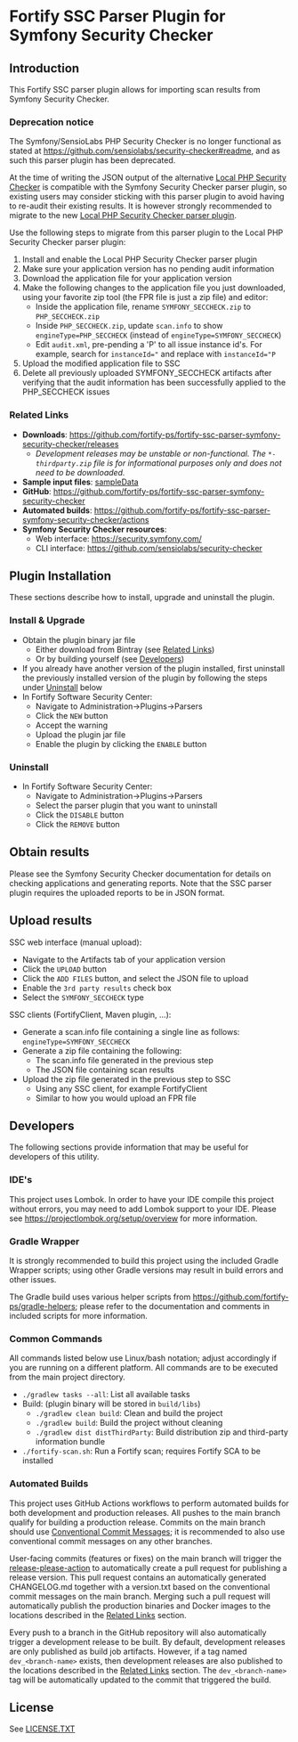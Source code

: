 <x-tag-head>
<x-tag-meta http-equiv="X-UA-Compatible" content="IE=edge"/>

<x-tag-script language="JavaScript"><!--
<X-INCLUDE url="https://cdn.jsdelivr.net/gh/highlightjs/cdn-release@10.0.0/build/highlight.min.js"/>
--></x-tag-script>

<x-tag-script language="JavaScript"><!--
<X-INCLUDE url="https://ajax.googleapis.com/ajax/libs/jquery/3.4.1/jquery.min.js" />
--></x-tag-script>

<x-tag-script language="JavaScript"><!--
<X-INCLUDE url="${gradleHelpersLocation}/spa_readme.js" />
--></x-tag-script>

<x-tag-style><!--
<X-INCLUDE url="https://cdn.jsdelivr.net/gh/highlightjs/cdn-release@10.0.0/build/styles/github.min.css" />
--></x-tag-style>

<x-tag-style><!--
<X-INCLUDE url="${gradleHelpersLocation}/spa_readme.css" />
--></x-tag-style>
</x-tag-head>

# Fortify SSC Parser Plugin for Symfony Security Checker

## Introduction

This Fortify SSC parser plugin allows for importing scan results from Symfony Security Checker.

### Deprecation notice

The Symfony/SensioLabs PHP Security Checker is no longer functional as stated at https://github.com/sensiolabs/security-checker#readme, and as such this parser plugin has been deprecated. 

At the time of writing the JSON output of the alternative [Local PHP Security Checker](https://github.com/fabpot/local-php-security-checker) is compatible with the Symfony Security Checker parser plugin, so existing users may consider sticking with this parser plugin to avoid having to re-audit their existing results. It is however strongly recommended to migrate to the new [Local PHP Security Checker parser plugin](https://github.com/fortify-ps/fortify-ssc-parser-php-security-checker).

Use the following steps to migrate from this parser plugin to the Local PHP Security Checker parser plugin:

1. Install and enable the Local PHP Security Checker parser plugin
2. Make sure your application version has no pending audit information
3. Download the application file for your application version
4. Make the following changes to the application file you just downloaded, using your favorite zip tool (the FPR file is just a zip file) and editor:
    * Inside the application file, rename `SYMFONY_SECCHECK.zip` to `PHP_SECCHECK.zip`
    * Inside `PHP_SECCHECK.zip`, update `scan.info` to show `engineType=PHP_SECCHECK` (instead of `engineType=SYMFONY_SECCHECK`)
    * Edit `audit.xml`, pre-pending a 'P' to all issue instance id's. For example, search for `instanceId="` and replace with `instanceId="P`
5. Upload the modified application file to SSC
6. Delete all previously uploaded SYMFONY_SECCHECK artifacts after verifying that the audit information has been successfully applied to the PHP_SECCHECK issues



### Related Links

* **Downloads**: https://github.com/fortify-ps/fortify-ssc-parser-symfony-security-checker/releases
    * _Development releases may be unstable or non-functional. The `*-thirdparty.zip` file is for informational purposes only and does not need to be downloaded._
* **Sample input files**: [sampleData](sampleData)
* **GitHub**: https://github.com/fortify-ps/fortify-ssc-parser-symfony-security-checker
* **Automated builds**: https://github.com/fortify-ps/fortify-ssc-parser-symfony-security-checker/actions
* **Symfony Security Checker resources**:
	* Web interface: https://security.symfony.com/
	* CLI interface: https://github.com/sensiolabs/security-checker


## Plugin Installation

These sections describe how to install, upgrade and uninstall the plugin.

### Install & Upgrade

* Obtain the plugin binary jar file
	* Either download from Bintray (see [Related Links](#related-links)) 
	* Or by building yourself (see [Developers](#developers))
* If you already have another version of the plugin installed, first uninstall the previously 
 installed version of the plugin by following the steps under [Uninstall](#uninstall) below
* In Fortify Software Security Center:
	* Navigate to Administration->Plugins->Parsers
	* Click the `NEW` button
	* Accept the warning
	* Upload the plugin jar file
	* Enable the plugin by clicking the `ENABLE` button
  
### Uninstall

* In Fortify Software Security Center:
	* Navigate to Administration->Plugins->Parsers
	* Select the parser plugin that you want to uninstall
	* Click the `DISABLE` button
	* Click the `REMOVE` button 


## Obtain results

Please see the Symfony Security Checker documentation for details on checking applications and 
generating reports. Note that the SSC parser plugin requires the uploaded reports to be in JSON
format.

## Upload results

SSC web interface (manual upload):

* Navigate to the Artifacts tab of your application version
* Click the `UPLOAD` button
* Click the `ADD FILES` button, and select the JSON file to upload
* Enable the `3rd party results` check box
* Select the `SYMFONY_SECCHECK` type
  
SSC clients (FortifyClient, Maven plugin, ...):

* Generate a scan.info file containing a single line as follows:  
`engineType=SYMFONY_SECCHECK`
* Generate a zip file containing the following:
	* The scan.info file generated in the previous step
	* The JSON file containing scan results
* Upload the zip file generated in the previous step to SSC
	* Using any SSC client, for example FortifyClient
	* Similar to how you would upload an FPR file



## Developers

The following sections provide information that may be useful for developers of this utility.

### IDE's

This project uses Lombok. In order to have your IDE compile this project without errors, 
you may need to add Lombok support to your IDE. Please see https://projectlombok.org/setup/overview 
for more information.

### Gradle Wrapper

It is strongly recommended to build this project using the included Gradle Wrapper
scripts; using other Gradle versions may result in build errors and other issues.

The Gradle build uses various helper scripts from https://github.com/fortify-ps/gradle-helpers;
please refer to the documentation and comments in included scripts for more information. 

### Common Commands

All commands listed below use Linux/bash notation; adjust accordingly if you
are running on a different platform. All commands are to be executed from
the main project directory.

* `./gradlew tasks --all`: List all available tasks
* Build: (plugin binary will be stored in `build/libs`)
	* `./gradlew clean build`: Clean and build the project
	* `./gradlew build`: Build the project without cleaning
	* `./gradlew dist distThirdParty`: Build distribution zip and third-party information bundle
* `./fortify-scan.sh`: Run a Fortify scan; requires Fortify SCA to be installed

### Automated Builds

This project uses GitHub Actions workflows to perform automated builds for both development and production releases. All pushes to the main branch qualify for building a production release. Commits on the main branch should use [Conventional Commit Messages](https://www.conventionalcommits.org/en/v1.0.0/); it is recommended to also use conventional commit messages on any other branches.

User-facing commits (features or fixes) on the main branch will trigger the [release-please-action](https://github.com/google-github-actions/release-please-action) to automatically create a pull request for publishing a release version. This pull request contains an automatically generated CHANGELOG.md together with a version.txt based on the conventional commit messages on the main branch. Merging such a pull request will automatically publish the production binaries and Docker images to the locations described in the [Related Links](#related-links) section.

Every push to a branch in the GitHub repository will also automatically trigger a development release to be built. By default, development releases are only published as build job artifacts. However, if a tag named `dev_<branch-name>` exists, then development releases are also published to the locations described in the [Related Links](#related-links) section. The `dev_<branch-name>` tag will be automatically updated to the commit that triggered the build.


## License
<x-insert text="<!--"/>

See [LICENSE.TXT](LICENSE.TXT)

<x-insert text="-->"/>

<x-include url="file:LICENSE.TXT"/>

